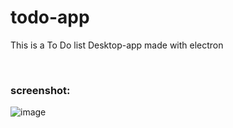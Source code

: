 # todo-app

This is a To Do list Desktop-app made with electron

<br />

### screenshot:
![image](https://github.com/adriianoo/todo-app/assets/84389909/089c5719-7ff2-4b02-9d11-0e5b368dbaf9)
